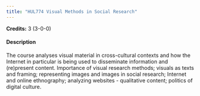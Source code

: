```yaml
---
title: "HUL774 Visual Methods in Social Research"
---
```

**Credits:** 3 (3-0-0)

#### Description
The course analyses visual material in cross-cultural contexts and how the Internet in particular is being used to disseminate information and (re)present content. Importance of visual research methods; visuals as texts and framing; representing images and images in social research; Internet and online ethnography; analyzing websites - qualitative content; politics of digital culture.